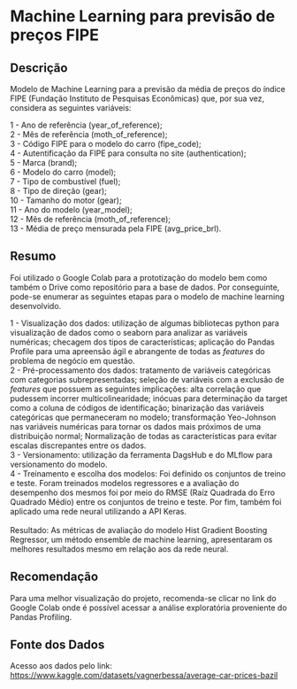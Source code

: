 # Machine Learning para previsão de preços FIPE

## Descrição

Modelo de Machine Learning para a previsão da média de preços do índice FIPE (Fundação Instituto de Pesquisas Econômicas) que, por sua vez, considera as seguintes variáveis:<br>

1 - Ano de referência (year_of_reference); <br>
2 - Mês de referência (moth_of_reference); <br>
3 - Código FIPE para o modelo do carro (fipe_code);<br>
4 - Autentificação da FIPE para consulta no site (authentication);<br>
5 - Marca (brand);<br>
6 - Modelo do carro (model);<br>
7 - Tipo de combustível (fuel);<br>
8 - Tipo de direção (gear);<br>
10 - Tamanho do motor (gear);<br>
11 - Ano do modelo (year_model);<br>
12 - Mês de referência (moth_of_reference);<br>
13 - Média de preço mensurada pela FIPE (avg_price_brl).

## Resumo

Foi utilizado o Google Colab para a prototização do modelo bem como também o Drive como repositório para a base de dados. Por conseguinte, pode-se enumerar as seguintes etapas para o modelo de machine learning desenvolvido. <br>

1 - Visualização dos dados: utilização de algumas bibliotecas python para visualização de dados como o seaborn para analizar as variáveis numéricas; checagem dos tipos de características; aplicação do Pandas Profile para uma apreensão ágil e abrangente de todas as *features* do problema de negócio em questão.<br>
2 - Pré-processamento dos dados: tratamento de variáveis categóricas com categorias subrepresentadas; seleção de variáveis com a exclusão de *features* que possuem as seguintes implicações: alta correlação que pudessem incorrer  multicolinearidade; inócuas para determinação da target como a coluna de códigos de identificação; binarização das variáveis categóricas que permaneceram no modelo; transformação Yeo-Johnson nas variáveis numéricas para tornar os dados mais próximos de uma distribuição normal; Normalização de todas as características para evitar escalas discrepantes entre os dados.<br>
3 - Versionamento: utilização da ferramenta DagsHub e do MLflow para versionamento do modelo.<br> 
4 - Treinamento e escolha dos modelos: Foi definido os conjuntos de treino e teste. Foram treinados modelos regressores e a avaliação do desempenho dos mesmos foi por meio do RMSE (Raíz Quadrada do Erro Quadrado Médio) entre os conjuntos de treino e teste. Por fim, também foi aplicado uma rede neural utilizando a API Keras.<br><br>
Resultado: As métricas de avaliação do modelo Hist Gradient Boosting Regressor, um método ensemble de machine learning, apresentaram os melhores resultados mesmo em relação aos da rede neural.<br>

## Recomendação
Para uma melhor visualização do projeto, recomenda-se clicar no link do Google Colab onde é possível acessar a análise exploratória proveniente do Pandas Profiling. <br>

## Fonte dos Dados<br>

Acesso aos dados pelo link: https://www.kaggle.com/datasets/vagnerbessa/average-car-prices-bazil





